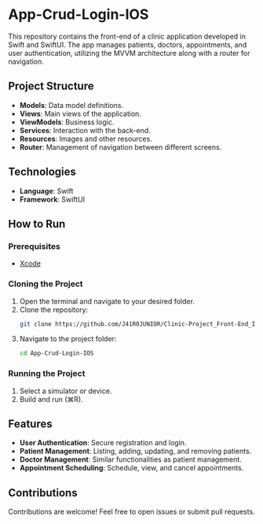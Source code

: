 # App-Crud-Login-IOS

This repository contains the front-end of a clinic application developed in Swift and SwiftUI. The app manages patients, doctors, appointments, and user authentication, utilizing the MVVM architecture along with a router for navigation.

## Project Structure

- **Models**: Data model definitions.
- **Views**: Main views of the application.
- **ViewModels**: Business logic.
- **Services**: Interaction with the back-end.
- **Resources**: Images and other resources.
- **Router**: Management of navigation between different screens.

## Technologies

- **Language**: Swift
- **Framework**: SwiftUI

## How to Run

### Prerequisites

- [Xcode](https://developer.apple.com/xcode/)

### Cloning the Project

1. Open the terminal and navigate to your desired folder.
2. Clone the repository:
   ```bash
   git clone https://github.com/J41R0JUNIOR/Clinic-Project_Front-End_IOS.git
   ```
3. Navigate to the project folder:
   ```bash
   cd App-Crud-Login-IOS
   ```

### Running the Project

1. Select a simulator or device.
2. Build and run (⌘R).

## Features

- **User Authentication**: Secure registration and login.
- **Patient Management**: Listing, adding, updating, and removing patients.
- **Doctor Management**: Similar functionalities as patient management.
- **Appointment Scheduling**: Schedule, view, and cancel appointments.

## Contributions

Contributions are welcome! Feel free to open issues or submit pull requests.
